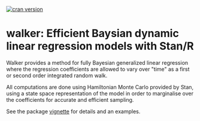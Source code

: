 [![cran version](http://www.r-pkg.org/badges/version/walker)](http://cran.r-project.org/package=walker)

# walker: Efficient Baysian dynamic linear regression models with Stan/R

Walker provides a method for fully Bayesian generalized linear regression where the 
regression coefficients are allowed to vary over "time" as a first or second order integrated random walk. 

All computations are done using Hamiltonian Monte Carlo provided by Stan, 
using a state space representation of the model in order to marginalise over the coefficients for accurate and efficient sampling.

See the package [vignette](http://htmlpreview.github.io/?https://github.com/helske/walker/blob/master/walker_html/walker.html) for details and an examples.

